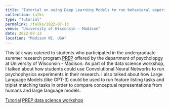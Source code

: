 ```yaml
---
title: "Tutorial on using Deep Learning Models to run behavioral experiments"
collection: talks
type: "Tutorial"
permalink: /talks/2022-07-13
venue: "University of Wisconsin - Madison"
date: 2022-07-13
location: "Madison WI, USA"
---
```


This talk was catered to students who participated in the undergraduate summer research program [PREP](https://psych.wisc.edu/nsf-reu-site-psychology-research-experience-program/about-prep/) offered by the department of psycholopgy at University of Wisconsin - Madison. As part of the data science workshop, I talked about how students could use Convolutional Neural Networks to run psychophysics experiments in their research. I also talked about how Large Language Models (like GPT-3) could be used to run feature listing tasks and triplet matching tasks in order to compare conceptual representations from humans and large language models.

[Tutorial](https://github.com/siddsuresh97/prep_tutorial/blob/main/tutorial.ipynb)
[PREP data science workshop](https://lucid.wisc.edu/dsworkshop/s)